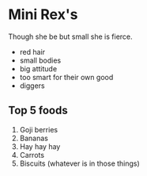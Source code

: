 # Mini Rex's

Though she be but small she is fierce.

* red hair
* small bodies
* big attitude
* too smart for their own good
* diggers

## Top 5 foods

1. Goji berries
1. Bananas
1. Hay hay hay
1. Carrots
1. Biscuits (whatever is in those things)
